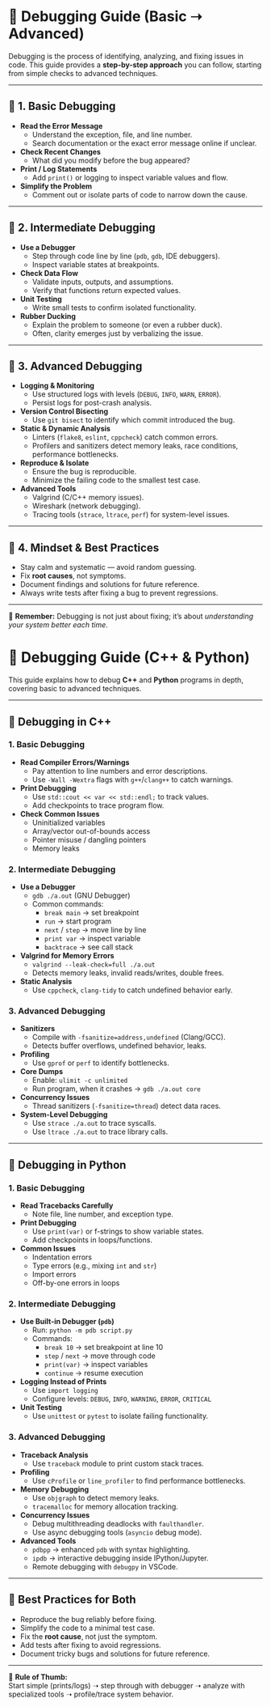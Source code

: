 # 🐞 Debugging Guide (Basic ➝ Advanced)

Debugging is the process of identifying, analyzing, and fixing issues in code. This guide provides a **step-by-step approach** you can follow, starting from simple checks to advanced techniques.

---

## 🔹 1. Basic Debugging
- **Read the Error Message**  
  - Understand the exception, file, and line number.
  - Search documentation or the exact error message online if unclear.
- **Check Recent Changes**  
  - What did you modify before the bug appeared?
- **Print / Log Statements**  
  - Add `print()` or logging to inspect variable values and flow.
- **Simplify the Problem**  
  - Comment out or isolate parts of code to narrow down the cause.

---

## 🔹 2. Intermediate Debugging
- **Use a Debugger**  
  - Step through code line by line (`pdb`, `gdb`, IDE debuggers).
  - Inspect variable states at breakpoints.
- **Check Data Flow**  
  - Validate inputs, outputs, and assumptions.
  - Verify that functions return expected values.
- **Unit Testing**  
  - Write small tests to confirm isolated functionality.
- **Rubber Ducking**  
  - Explain the problem to someone (or even a rubber duck).  
  - Often, clarity emerges just by verbalizing the issue.

---

## 🔹 3. Advanced Debugging
- **Logging & Monitoring**  
  - Use structured logs with levels (`DEBUG`, `INFO`, `WARN`, `ERROR`).
  - Persist logs for post-crash analysis.
- **Version Control Bisecting**  
  - Use `git bisect` to identify which commit introduced the bug.
- **Static & Dynamic Analysis**  
  - Linters (`flake8`, `eslint`, `cppcheck`) catch common errors.
  - Profilers and sanitizers detect memory leaks, race conditions, performance bottlenecks.
- **Reproduce & Isolate**  
  - Ensure the bug is reproducible.
  - Minimize the failing code to the smallest test case.
- **Advanced Tools**  
  - Valgrind (C/C++ memory issues).  
  - Wireshark (network debugging).  
  - Tracing tools (`strace`, `ltrace`, `perf`) for system-level issues.

---

## 🔹 4. Mindset & Best Practices
- Stay calm and systematic — avoid random guessing.
- Fix **root causes**, not symptoms.
- Document findings and solutions for future reference.
- Always write tests after fixing a bug to prevent regressions.

---

📌 **Remember:** Debugging is not just about fixing; it’s about *understanding your system better each time*.  
# 🐞 Debugging Guide (C++ & Python)

This guide explains how to debug **C++** and **Python** programs in depth, covering basic to advanced techniques.  

---

## 🔹 Debugging in C++

### 1. Basic Debugging
- **Read Compiler Errors/Warnings**
  - Pay attention to line numbers and error descriptions.
  - Use `-Wall -Wextra` flags with `g++`/`clang++` to catch warnings.
- **Print Debugging**
  - Use `std::cout << var << std::endl;` to track values.
  - Add checkpoints to trace program flow.
- **Check Common Issues**
  - Uninitialized variables
  - Array/vector out-of-bounds access
  - Pointer misuse / dangling pointers
  - Memory leaks

### 2. Intermediate Debugging
- **Use a Debugger**
  - `gdb ./a.out` (GNU Debugger)
  - Common commands:
    - `break main` → set breakpoint  
    - `run` → start program  
    - `next` / `step` → move line by line  
    - `print var` → inspect variable  
    - `backtrace` → see call stack  
- **Valgrind for Memory Errors**
  - `valgrind --leak-check=full ./a.out`
  - Detects memory leaks, invalid reads/writes, double frees.
- **Static Analysis**
  - Use `cppcheck`, `clang-tidy` to catch undefined behavior early.

### 3. Advanced Debugging
- **Sanitizers**
  - Compile with `-fsanitize=address,undefined` (Clang/GCC).
  - Detects buffer overflows, undefined behavior, leaks.
- **Profiling**
  - Use `gprof` or `perf` to identify bottlenecks.
- **Core Dumps**
  - Enable: `ulimit -c unlimited`
  - Run program, when it crashes → `gdb ./a.out core`
- **Concurrency Issues**
  - Thread sanitizers (`-fsanitize=thread`) detect data races.
- **System-Level Debugging**
  - Use `strace ./a.out` to trace syscalls.
  - Use `ltrace ./a.out` to trace library calls.

---

## 🔹 Debugging in Python

### 1. Basic Debugging
- **Read Tracebacks Carefully**
  - Note file, line number, and exception type.
- **Print Debugging**
  - Use `print(var)` or f-strings to show variable states.
  - Add checkpoints in loops/functions.
- **Common Issues**
  - Indentation errors
  - Type errors (e.g., mixing `int` and `str`)
  - Import errors
  - Off-by-one errors in loops

### 2. Intermediate Debugging
- **Use Built-in Debugger (`pdb`)**
  - Run: `python -m pdb script.py`
  - Commands:
    - `break 10` → set breakpoint at line 10
    - `step` / `next` → move through code
    - `print(var)` → inspect variables
    - `continue` → resume execution
- **Logging Instead of Prints**
  - Use `import logging`
  - Configure levels: `DEBUG`, `INFO`, `WARNING`, `ERROR`, `CRITICAL`
- **Unit Testing**
  - Use `unittest` or `pytest` to isolate failing functionality.

### 3. Advanced Debugging
- **Traceback Analysis**
  - Use `traceback` module to print custom stack traces.
- **Profiling**
  - Use `cProfile` or `line_profiler` to find performance bottlenecks.
- **Memory Debugging**
  - Use `objgraph` to detect memory leaks.
  - `tracemalloc` for memory allocation tracking.
- **Concurrency Issues**
  - Debug multithreading deadlocks with `faulthandler`.
  - Use async debugging tools (`asyncio` debug mode).
- **Advanced Tools**
  - `pdbpp` → enhanced `pdb` with syntax highlighting.
  - `ipdb` → interactive debugging inside IPython/Jupyter.
  - Remote debugging with `debugpy` in VSCode.

---

## 🔹 Best Practices for Both
- Reproduce the bug reliably before fixing.
- Simplify the code to a minimal test case.
- Fix the **root cause**, not just the symptom.
- Add tests after fixing to avoid regressions.
- Document tricky bugs and solutions for future reference.

---

📌 **Rule of Thumb:**  
Start simple (prints/logs) ➝ step through with debugger ➝ analyze with specialized tools ➝ profile/trace system behavior.
